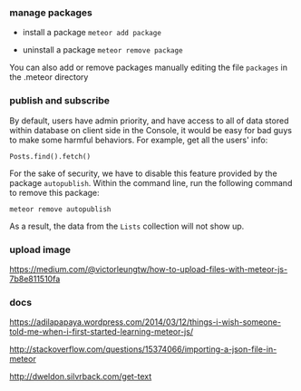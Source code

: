 ### manage packages

* install a package `meteor add package`

* uninstall a package `meteor remove package`

You can also add or remove packages manually editing the file `packages` in the .meteor directory

### publish and subscribe

By default, users have admin priority, and have access to all of data stored within database on client side in the Console, it
would be easy for bad guys to make some harmful behaviors. For example, get all the users' info:

    Posts.find().fetch()

For the sake of security, we have to disable this feature provided by the package `autopublish`.
Within the command line, run the following command to remove this package:

    meteor remove autopublish

As a result, the data from the `Lists` collection will not show up.

### upload image

<https://medium.com/@victorleungtw/how-to-upload-files-with-meteor-js-7b8e811510fa>

### docs

<https://adilapapaya.wordpress.com/2014/03/12/things-i-wish-someone-told-me-when-i-first-started-learning-meteor-js/>

<http://stackoverflow.com/questions/15374066/importing-a-json-file-in-meteor>

<http://dweldon.silvrback.com/get-text>

